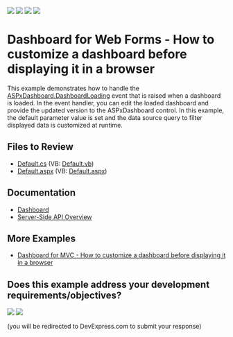 <!-- default badges list -->
![](https://img.shields.io/endpoint?url=https://codecentral.devexpress.com/api/v1/VersionRange/171695317/24.2.1%2B)
[![](https://img.shields.io/badge/Open_in_DevExpress_Support_Center-FF7200?style=flat-square&logo=DevExpress&logoColor=white)](https://supportcenter.devexpress.com/ticket/details/T830461)
[![](https://img.shields.io/badge/📖_How_to_use_DevExpress_Examples-e9f6fc?style=flat-square)](https://docs.devexpress.com/GeneralInformation/403183)
[![](https://img.shields.io/badge/💬_Leave_Feedback-feecdd?style=flat-square)](#does-this-example-address-your-development-requirementsobjectives)
<!-- default badges end -->

# Dashboard for Web Forms - How to customize a dashboard before displaying it in a browser

This example demonstrates how to handle the [ASPxDashboard.DashboardLoading](https://docs.devexpress.com/Dashboard/DevExpress.DashboardWeb.ASPxDashboard.DashboardLoading) event that is raised when a dashboard is loaded. In the event handler, you can edit the loaded dashboard and provide the updated version to the ASPxDashboard control. In this example, the default parameter value is set and the data source query to filter displayed data is customized at runtime.

## Files to Review

* [Default.cs](./CS/WebApplication7/Default.aspx.cs) (VB: [Default.vb](./VB/WebApplication7/Default.aspx.vb))
* [Default.aspx](./CS/WebApplication7/Default.aspx) (VB: [Default.aspx](./VB/WebApplication7/Default.aspx))

## Documentation

- [Dashboard](https://docs.devexpress.com/Dashboard/DevExpress.DashboardCommon.Dashboard)
- [Server-Side API Overview](https://docs.devexpress.com/Dashboard/12139/web-dashboard/aspnet-web-forms-dashboard-control/server-side-api-overview)

## More Examples

- [Dashboard for MVC - How to customize a dashboard before displaying it in a browser](https://github.com/DevExpress-Examples/how-to-customize-a-dashboard-before-displaying-it-in-a-browser-t596822)
<!-- feedback -->
## Does this example address your development requirements/objectives?

[<img src="https://www.devexpress.com/support/examples/i/yes-button.svg"/>](https://www.devexpress.com/support/examples/survey.xml?utm_source=github&utm_campaign=web-forms-dashboard-customize-before-displaying-browser&~~~was_helpful=yes) [<img src="https://www.devexpress.com/support/examples/i/no-button.svg"/>](https://www.devexpress.com/support/examples/survey.xml?utm_source=github&utm_campaign=web-forms-dashboard-customize-before-displaying-browser&~~~was_helpful=no)

(you will be redirected to DevExpress.com to submit your response)
<!-- feedback end -->
